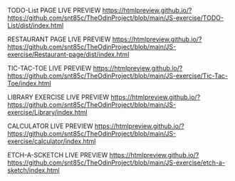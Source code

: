 TODO-List PAGE LIVE PREVIEW
https://htmlpreview.github.io/?https://github.com/snt85c/TheOdinProject/blob/main/JS-exercise/TODO-List/dist/index.html

RESTAURANT PAGE LIVE PREVIEW
https://htmlpreview.github.io/?https://github.com/snt85c/TheOdinProject/blob/main/JS-exercise/Restaurant-page/dist/index.html

TIC-TAC-TOE LIVE PREVIEW
https://htmlpreview.github.io/?https://github.com/snt85c/TheOdinProject/blob/main/JS-exercise/Tic-Tac-Toe/index.html

LIBRARY EXERCISE LIVE PREVIEW
https://htmlpreview.github.io/?https://github.com/snt85c/TheOdinProject/blob/main/JS-exercise/Library/index.html

CALCULATOR LIVE PREVIEW
https://htmlpreview.github.io/?https://github.com/snt85c/TheOdinProject/blob/main/JS-exercise/calculator/index.html

ETCH-A-SCKETCH LIVE PREVIEW
https://htmlpreview.github.io/?https://github.com/snt85c/TheOdinProject/blob/main/JS-exercise/etch-a-sketch/index.html



